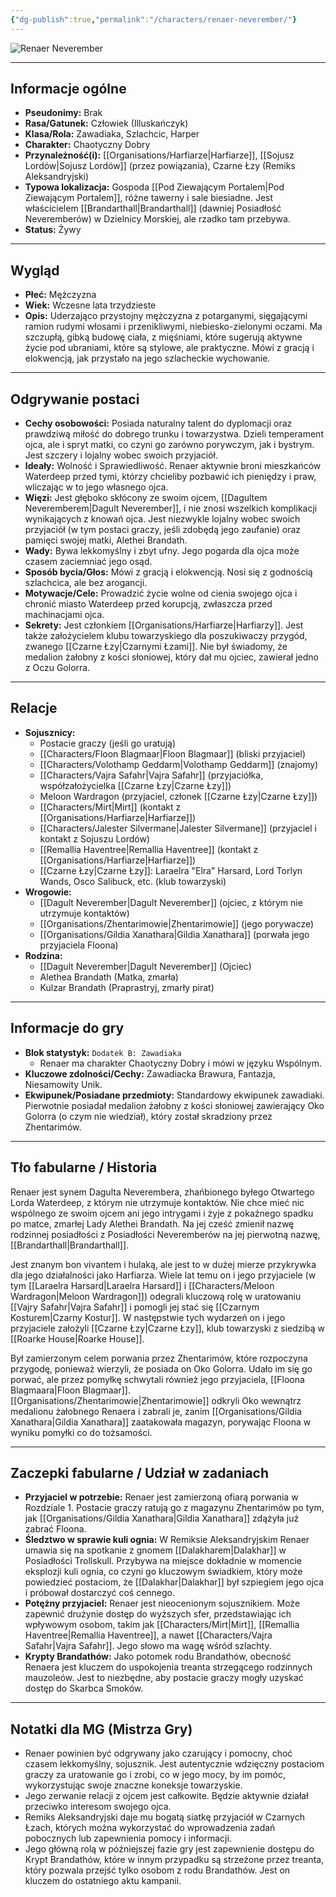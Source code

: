```yaml
---
{"dg-publish":true,"permalink":"/characters/renaer-neverember/"}
---
```


![Renaer Neverember](https://www.worldanvil.com/uploads/images/c565cde57507f7e1957249ab81b769ce.jpg)

---

## Informacje ogólne

*   **Pseudonimy:** Brak
*   **Rasa/Gatunek:** Człowiek (Illuskańczyk)
*   **Klasa/Rola:** Zawadiaka, Szlachcic, Harper
*   **Charakter:** Chaotyczny Dobry
*   **Przynależność(i):** [[Organisations/Harfiarze\|Harfiarze]], [[Sojusz Lordów\|Sojusz Lordów]] (przez powiązania), Czarne Łzy (Remiks Aleksandryjski)
*   **Typowa lokalizacja:** Gospoda [[Pod Ziewającym Portalem\|Pod Ziewającym Portalem]], różne tawerny i sale biesiadne. Jest właścicielem [[Brandarthall\|Brandarthall]] (dawniej Posiadłość Neveremberów) w Dzielnicy Morskiej, ale rzadko tam przebywa.
*   **Status:** Żywy

---

## Wygląd

*   **Płeć:** Mężczyzna
*   **Wiek:** Wczesne lata trzydzieste
*   **Opis:** Uderzająco przystojny mężczyzna z potarganymi, sięgającymi ramion rudymi włosami i przenikliwymi, niebiesko-zielonymi oczami. Ma szczupłą, gibką budowę ciała, z mięśniami, które sugerują aktywne życie pod ubraniami, które są stylowe, ale praktyczne. Mówi z gracją i elokwencją, jak przystało na jego szlacheckie wychowanie.

---

## Odgrywanie postaci

*   **Cechy osobowości:** Posiada naturalny talent do dyplomacji oraz prawdziwą miłość do dobrego trunku i towarzystwa. Dzieli temperament ojca, ale i spryt matki, co czyni go zarówno porywczym, jak i bystrym. Jest szczery i lojalny wobec swoich przyjaciół.
*   **Ideały:** Wolność i Sprawiedliwość. Renaer aktywnie broni mieszkańców Waterdeep przed tymi, którzy chcieliby pozbawić ich pieniędzy i praw, wliczając w to jego własnego ojca.
*   **Więzi:** Jest głęboko skłócony ze swoim ojcem, [[Dagultem Neveremberem\|Dagult Neverember]], i nie znosi wszelkich komplikacji wynikających z knowań ojca. Jest niezwykle lojalny wobec swoich przyjaciół (w tym postaci graczy, jeśli zdobędą jego zaufanie) oraz pamięci swojej matki, Alethei Brandath.
*   **Wady:** Bywa lekkomyślny i zbyt ufny. Jego pogarda dla ojca może czasem zaciemniać jego osąd.
*   **Sposób bycia/Głos:** Mówi z gracją i elokwencją. Nosi się z godnością szlachcica, ale bez arogancji.
*   **Motywacje/Cele:** Prowadzić życie wolne od cienia swojego ojca i chronić miasto Waterdeep przed korupcją, zwłaszcza przed machinacjami ojca.
*   **Sekrety:** Jest członkiem [[Organisations/Harfiarze\|Harfiarzy]]. Jest także założycielem klubu towarzyskiego dla poszukiwaczy przygód, zwanego [[Czarne Łzy\|Czarnymi Łzami]]. Nie był świadomy, że medalion żałobny z kości słoniowej, który dał mu ojciec, zawierał jedno z Oczu Golorra.

---

## Relacje

*   **Sojusznicy:**
    *   Postacie graczy (jeśli go uratują)
    *   [[Characters/Floon Blagmaar\|Floon Blagmaar]] (bliski przyjaciel)
    *   [[Characters/Volothamp Geddarm\|Volothamp Geddarm]] (znajomy)
    *   [[Characters/Vajra Safahr\|Vajra Safahr]] (przyjaciółka, współzałożycielka [[Czarne Łzy\|Czarne Łzy]])
    *   Meloon Wardragon (przyjaciel, członek [[Czarne Łzy\|Czarne Łzy]])
    *   [[Characters/Mirt\|Mirt]] (kontakt z [[Organisations/Harfiarze\|Harfiarze]])
    *   [[Characters/Jalester Silvermane\|Jalester Silvermane]] (przyjaciel i kontakt z Sojuszu Lordów)
    *   [[Remallia Haventree\|Remallia Haventree]] (kontakt z [[Organisations/Harfiarze\|Harfiarze]])
    *   [[Czarne Łzy\|Czarne Łzy]]: Laraelra "Elra" Harsard, Lord Torlyn Wands, Osco Salibuck, etc. (klub towarzyski)
*   **Wrogowie:**
    *   [[Dagult Neverember\|Dagult Neverember]] (ojciec, z którym nie utrzymuje kontaktów)
    *   [[Organisations/Zhentarimowie\|Zhentarimowie]] (jego porywacze)
    *   [[Organisations/Gildia Xanathara\|Gildia Xanathara]] (porwała jego przyjaciela Floona)
*   **Rodzina:**
    *   [[Dagult Neverember\|Dagult Neverember]] (Ojciec)
    *   Alethea Brandath (Matka, zmarła)
    *   Kulzar Brandath (Praprastryj, zmarły pirat)

---

## Informacje do gry

*   **Blok statystyk:** `Dodatek B: Zawadiaka`
    *   Renaer ma charakter Chaotyczny Dobry i mówi w języku Wspólnym.
*   **Kluczowe zdolności/Cechy:** Zawadiacka Brawura, Fantazja, Niesamowity Unik.
*   **Ekwipunek/Posiadane przedmioty:** Standardowy ekwipunek zawadiaki. Pierwotnie posiadał medalion żałobny z kości słoniowej zawierający Oko Golorra (o czym nie wiedział), który został skradziony przez Zhentarimów.

---

## Tło fabularne / Historia

Renaer jest synem Dagulta Neverembera, zhańbionego byłego Otwartego Lorda Waterdeep, z którym nie utrzymuje kontaktów. Nie chce mieć nic wspólnego ze swoim ojcem ani jego intrygami i żyje z pokaźnego spadku po matce, zmarłej Lady Alethei Brandath. Na jej cześć zmienił nazwę rodzinnej posiadłości z Posiadłości Neveremberów na jej pierwotną nazwę, [[Brandarthall\|Brandarthall]].

Jest znanym bon vivantem i hulaką, ale jest to w dużej mierze przykrywka dla jego działalności jako Harfiarza. Wiele lat temu on i jego przyjaciele (w tym [[Laraelra Harsard\|Laraelra Harsard]] i [[Characters/Meloon Wardragon\|Meloon Wardragon]]) odegrali kluczową rolę w uratowaniu [[Vajry Safahr\|Vajra Safahr]] i pomogli jej stać się [[Czarnym Kosturem\|Czarny Kostur]]. W następstwie tych wydarzeń on i jego przyjaciele założyli [[Czarne Łzy\|Czarne Łzy]], klub towarzyski z siedzibą w [[Roarke House\|Roarke House]].

Był zamierzonym celem porwania przez Zhentarimów, które rozpoczyna przygodę, ponieważ wierzyli, że posiada on Oko Golorra. Udało im się go porwać, ale przez pomyłkę schwytali również jego przyjaciela, [[Floona Blagmaara\|Floon Blagmaar]]. [[Organisations/Zhentarimowie\|Zhentarimowie]] odkryli Oko wewnątrz medalionu żałobnego Renaera i zabrali je, zanim [[Organisations/Gildia Xanathara\|Gildia Xanathara]] zaatakowała magazyn, porywając Floona w wyniku pomyłki co do tożsamości.

---

## Zaczepki fabularne / Udział w zadaniach

*   **Przyjaciel w potrzebie:** Renaer jest zamierzoną ofiarą porwania w Rozdziale 1. Postacie graczy ratują go z magazynu Zhentarimów po tym, jak [[Organisations/Gildia Xanathara\|Gildia Xanathara]] zdążyła już zabrać Floona.
*   **Śledztwo w sprawie kuli ognia:** W Remiksie Aleksandryjskim Renaer umawia się na spotkanie z gnomem [[Dalakharem\|Dalakhar]] w Posiadłości Trollskull. Przybywa na miejsce dokładnie w momencie eksplozji kuli ognia, co czyni go kluczowym świadkiem, który może powiedzieć postaciom, że [[Dalakhar\|Dalakhar]] był szpiegiem jego ojca i próbował dostarczyć coś cennego.
*   **Potężny przyjaciel:** Renaer jest nieocenionym sojusznikiem. Może zapewnić drużynie dostęp do wyższych sfer, przedstawiając ich wpływowym osobom, takim jak [[Characters/Mirt\|Mirt]], [[Remallia Haventree\|Remallia Haventree]], a nawet [[Characters/Vajra Safahr\|Vajra Safahr]]. Jego słowo ma wagę wśród szlachty.
*   **Krypty Brandathów:** Jako potomek rodu Brandathów, obecność Renaera jest kluczem do uspokojenia treanta strzegącego rodzinnych mauzoleów. Jest to niezbędne, aby postacie graczy mogły uzyskać dostęp do Skarbca Smoków.

---

## Notatki dla MG (Mistrza Gry)

*   Renaer powinien być odgrywany jako czarujący i pomocny, choć czasem lekkomyślny, sojusznik. Jest autentycznie wdzięczny postaciom graczy za uratowanie go i zrobi, co w jego mocy, by im pomóc, wykorzystując swoje znaczne koneksje towarzyskie.
*   Jego zerwanie relacji z ojcem jest całkowite. Będzie aktywnie działał przeciwko interesom swojego ojca.
*   Remiks Aleksandryjski daje mu bogatą siatkę przyjaciół w Czarnych Łzach, których można wykorzystać do wprowadzenia zadań pobocznych lub zapewnienia pomocy i informacji.
*   Jego główną rolą w późniejszej fazie gry jest zapewnienie dostępu do Krypt Brandathów, które w innym przypadku są strzeżone przez treanta, który pozwala przejść tylko osobom z rodu Brandathów. Jest on kluczem do ostatniego aktu kampanii.